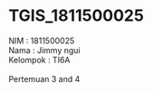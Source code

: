 # TGIS_1811500025

NIM : 1811500025<br>
Nama : Jimmy ngui<br>
Kelompok : TI6A<br>
<br>
Pertemuan 3 and 4<br>
